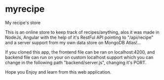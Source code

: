 # myrecipe
My recipe's store

This is an online store to keep track of recipes/anything, alos it was made in NodeJs, Angular with the help of it's RestFul API pointing to "/api/recipe" and a server support from my own data store on MongoDB Atlas!...

If you cloned this app, the frontend file can be ran on localhost:4200, and backend file can run on your on custom localhost support which you can change in the following path "backend/server.js", changing it's PORT.

Hope you Enjoy and learn from this web application.

